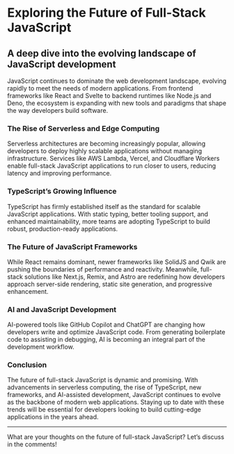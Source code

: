 # Exploring the Future of Full-Stack JavaScript  
## A deep dive into the evolving landscape of JavaScript development  

JavaScript continues to dominate the web development landscape, evolving rapidly to meet the needs of modern applications. From frontend frameworks like React and Svelte to backend runtimes like Node.js and Deno, the ecosystem is expanding with new tools and paradigms that shape the way developers build software.  

### The Rise of Serverless and Edge Computing  
Serverless architectures are becoming increasingly popular, allowing developers to deploy highly scalable applications without managing infrastructure. Services like AWS Lambda, Vercel, and Cloudflare Workers enable full-stack JavaScript applications to run closer to users, reducing latency and improving performance.  

### TypeScript’s Growing Influence  
TypeScript has firmly established itself as the standard for scalable JavaScript applications. With static typing, better tooling support, and enhanced maintainability, more teams are adopting TypeScript to build robust, production-ready applications.  

### The Future of JavaScript Frameworks  
While React remains dominant, newer frameworks like SolidJS and Qwik are pushing the boundaries of performance and reactivity. Meanwhile, full-stack solutions like Next.js, Remix, and Astro are redefining how developers approach server-side rendering, static site generation, and progressive enhancement.  

### AI and JavaScript Development  
AI-powered tools like GitHub Copilot and ChatGPT are changing how developers write and optimize JavaScript code. From generating boilerplate code to assisting in debugging, AI is becoming an integral part of the development workflow.  

### Conclusion  
The future of full-stack JavaScript is dynamic and promising. With advancements in serverless computing, the rise of TypeScript, new frameworks, and AI-assisted development, JavaScript continues to evolve as the backbone of modern web applications. Staying up to date with these trends will be essential for developers looking to build cutting-edge applications in the years ahead.  

---

What are your thoughts on the future of full-stack JavaScript? Let’s discuss in the comments!  